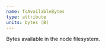 ```yaml
---
name: fsAvailableBytes
type: attribute
units: bytes (B)
---
```


Bytes available in the node filesystem.

